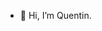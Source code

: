 - 👋 Hi, I’m Quentin.

<!---
QW60/QW60 is a ✨ special ✨ repository because its `README.md` (this file) appears on your GitHub profile.
You can click the Preview link to take a look at your changes.
--->
